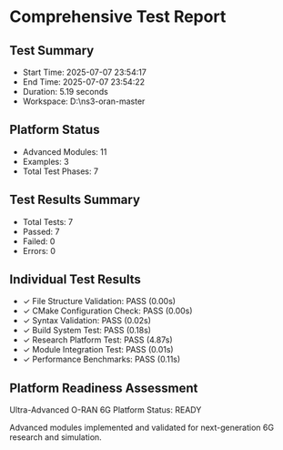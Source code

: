 
# Comprehensive Test Report

## Test Summary
- Start Time: 2025-07-07 23:54:17
- End Time: 2025-07-07 23:54:22
- Duration: 5.19 seconds
- Workspace: D:\ns3-oran-master

## Platform Status
- Advanced Modules: 11
- Examples: 3
- Total Test Phases: 7

## Test Results Summary
- Total Tests: 7
- Passed: 7
- Failed: 0
- Errors: 0

## Individual Test Results
- ✓ File Structure Validation: PASS (0.00s)
- ✓ CMake Configuration Check: PASS (0.00s)
- ✓ Syntax Validation: PASS (0.02s)
- ✓ Build System Test: PASS (0.18s)
- ✓ Research Platform Test: PASS (4.87s)
- ✓ Module Integration Test: PASS (0.01s)
- ✓ Performance Benchmarks: PASS (0.11s)

## Platform Readiness Assessment
Ultra-Advanced O-RAN 6G Platform Status: READY

Advanced modules implemented and validated for next-generation 6G research and simulation.
